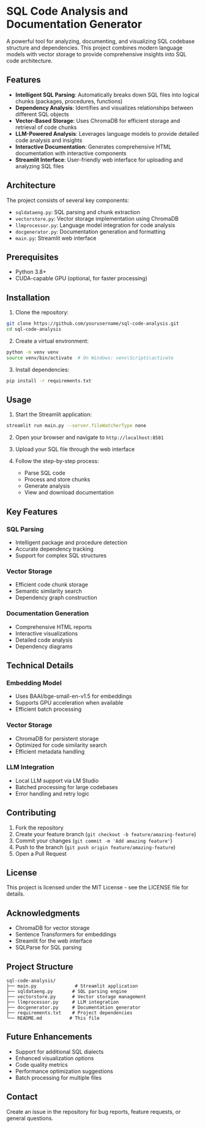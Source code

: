 # SQL Code Analysis and Documentation Generator

A powerful tool for analyzing, documenting, and visualizing SQL codebase structure and dependencies. This project combines modern language models with vector storage to provide comprehensive insights into SQL code architecture.

## Features

- **Intelligent SQL Parsing**: Automatically breaks down SQL files into logical chunks (packages, procedures, functions)
- **Dependency Analysis**: Identifies and visualizes relationships between different SQL objects
- **Vector-Based Storage**: Uses ChromaDB for efficient storage and retrieval of code chunks
- **LLM-Powered Analysis**: Leverages language models to provide detailed code analysis and insights
- **Interactive Documentation**: Generates comprehensive HTML documentation with interactive components
- **Streamlit Interface**: User-friendly web interface for uploading and analyzing SQL files

## Architecture

The project consists of several key components:

- `sqldataeng.py`: SQL parsing and chunk extraction
- `vectorstore.py`: Vector storage implementation using ChromaDB
- `llmprocessor.py`: Language model integration for code analysis
- `docgenerator.py`: Documentation generation and formatting
- `main.py`: Streamlit web interface

## Prerequisites

- Python 3.8+
- CUDA-capable GPU (optional, for faster processing)

## Installation

1. Clone the repository:
```bash
git clone https://github.com/yourusername/sql-code-analysis.git
cd sql-code-analysis
```

2. Create a virtual environment:
```bash
python -m venv venv
source venv/bin/activate  # On Windows: venv\Scripts\activate
```

3. Install dependencies:
```bash
pip install -r requirements.txt
```

## Usage

1. Start the Streamlit application:
```bash
streamlit run main.py --server.fileWatcherType none
```

2. Open your browser and navigate to `http://localhost:8501`

3. Upload your SQL file through the web interface

4. Follow the step-by-step process:
   - Parse SQL code
   - Process and store chunks
   - Generate analysis
   - View and download documentation

## Key Features

### SQL Parsing
- Intelligent package and procedure detection
- Accurate dependency tracking
- Support for complex SQL structures

### Vector Storage
- Efficient code chunk storage
- Semantic similarity search
- Dependency graph construction

### Documentation Generation
- Comprehensive HTML reports
- Interactive visualizations
- Detailed code analysis
- Dependency diagrams

## Technical Details

### Embedding Model
- Uses BAAI/bge-small-en-v1.5 for embeddings
- Supports GPU acceleration when available
- Efficient batch processing

### Vector Storage
- ChromaDB for persistent storage
- Optimized for code similarity search
- Efficient metadata handling

### LLM Integration
- Local LLM support via LM Studio
- Batched processing for large codebases
- Error handling and retry logic

## Contributing

1. Fork the repository
2. Create your feature branch (`git checkout -b feature/amazing-feature`)
3. Commit your changes (`git commit -m 'Add amazing feature'`)
4. Push to the branch (`git push origin feature/amazing-feature`)
5. Open a Pull Request

## License

This project is licensed under the MIT License - see the LICENSE file for details.

## Acknowledgments

- ChromaDB for vector storage
- Sentence Transformers for embeddings
- Streamlit for the web interface
- SQLParse for SQL parsing

## Project Structure

```
sql-code-analysis/
├── main.py              # Streamlit application
├── sqldataeng.py       # SQL parsing engine
├── vectorstore.py      # Vector storage management
├── llmprocessor.py     # LLM integration
├── docgenerator.py     # Documentation generator
├── requirements.txt    # Project dependencies
└── README.md          # This file
```

## Future Enhancements

- Support for additional SQL dialects
- Enhanced visualization options
- Code quality metrics
- Performance optimization suggestions
- Batch processing for multiple files

## Contact

Create an issue in the repository for bug reports, feature requests, or general questions.